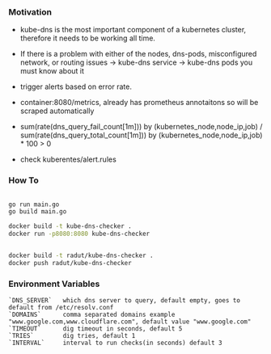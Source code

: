 ### Motivation
* kube-dns is the most important component of a kubernetes cluster, therefore it needs to be working all time.
* If there is a problem with either of the nodes, dns-pods, misconfigured network, or routing issues -> kube-dns service -> kube-dns pods you must know about it
* trigger alerts based on error rate.


* container:8080/metrics, already has prometheus annotaitons so will be scraped automatically
* sum(rate(dns_query_fail_count[1m])) by (kubernetes_node,node_ip,job) / sum(rate(dns_query_total_count[1m])) by (kubernetes_node,node_ip,job) * 100 > 0
* check kuberentes/alert.rules 


### How To
```bash

go run main.go
go build main.go

docker build -t kube-dns-checker .
docker run -p8080:8080 kube-dns-checker


docker build -t radut/kube-dns-checker .
docker push radut/kube-dns-checker
```


### Environment Variables
```config
`DNS_SERVER`   which dns server to query, default empty, goes to default from /etc/resolv.conf
`DOMAINS`      comma separated domains example "www.google.com,www.cloudflare.com", default value "www.google.com"
`TIMEOUT`      dig timeout in seconds, default 5
`TRIES`        dig tries, default 1
`INTERVAL`     interval to run checks(in seconds) default 3
  
```
 
 
